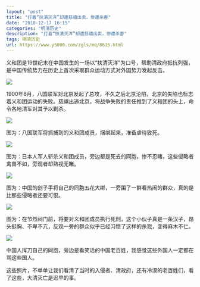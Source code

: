 ```yaml
---
layout: "post"
title: "打着“扶清灭洋”却遭慈禧出卖，惨遭杀害"
date: "2018-12-17 16:15"
categories: "明清历史"
description: "打着“扶清灭洋”却遭慈禧出卖，惨遭杀害"
tags: 明清历史
url: https://www.y5000.com/zgls/mq/8615.html
---
```






义和团是19世纪末在中国发生的一场以“扶清灭洋”为口号，帮助清政府抵抗列强，是中国传统势力在历史上首次采取群众运动方式对外国势力发起反击。

![](https://img.y5000.com/uploads/allimg/161228/8-16122Q13921401.jpg)

1900年8月，八国联军对北京发起了总攻，不久之后北京沦陷，北京的失陷也标志着义和团运动的失败。慈禧出逃北京，将战争失败的责任推到了义和团的头上，命令各地清军对其予以剿杀。

![](https://img.y5000.com/uploads/allimg/161228/8-16122Q1394A12.jpg)

图为：八国联军将抓捕到的义和团成员，捆绑起来，准备虐待致死。

![](https://img.y5000.com/uploads/allimg/161228/1141201164-0.jpg)

图为：日本人军人斩杀义和团成员，旁边都是死去的同胞，惨不忍睹，这些侵略者禽兽不如，旁观者却熟视无睹。

![](https://img.y5000.com/uploads/allimg/161228/114120MB-1.jpg)

图为：中国的刽子手将自己的同胞五花大绑，一旁围了一群看热闹的群众，真的是比那些侵略者还要可恨。

![](https://img.y5000.com/uploads/allimg/161228/8-16122Q1395VA.jpg)

图为：在节烈祠门前，将要对义和团成员执行死刑，这个小伙子真是一条汉子，昂头挺胸、不卑不亢，反观一旁的群众似乎已经习惯了这样的杀戮，变得麻木不仁。

![](https://img.y5000.com/uploads/allimg/161228/8-16122Q1400Q08.jpg)

中国人挥刀自己的同胞，旁边是看笑话的中国老百姓，我感觉这些外国人一定都在骂这些国人。

这些照片，不单单让我们看清了当时的入侵者、清政府，还有冷漠的老百姓们，看了这些，大清灭亡是迟早的事。
